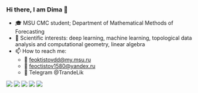 ### Hi there, I am Dima 👋
- :mortar_board: MSU CMC student; Department of Mathematical Methods of Forecasting
- :microscope: Scientific interests: deep learning, machine learning, topological data analysis and computational geometry, linear algebra
- 📫 How to reach me: 
    - :email: feoktistovdd@my.msu.ru
    - :email: feoctistov1580@yandex.ru
    - :calling: Telegram @TrandeLik
 
![](https://github-profile-summary-cards.vercel.app/api/cards/profile-details?username=TrandeLik&theme=default)
![](https://github-profile-summary-cards.vercel.app/api/cards/most-commit-language?username=TrandeLik&theme=default)
![](https://github-profile-summary-cards.vercel.app/api/cards/repos-per-language?username=TrandeLik&theme=default)
![](https://github-profile-summary-cards.vercel.app/api/cards/stats?username=TrandeLik&theme=default)
![](https://github-profile-summary-cards.vercel.app/api/cards/productive-time?username=TrandeLik&theme=default)


